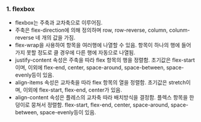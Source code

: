 ### 1. flexbox
- flexbox는 주축과 교차축으로 이루어짐.
- 주축은 flex-direction에 의해 정의하며 row, row-reverse, column, colunm-reverse 네 개의 값을 가짐.
- flex-wrap을 사용하여 항목을 여러행에 나열할 수 있음. 항목이 하나의 행에 들어가지 못할 정도로 클 경우에 다른 행에 자동으로 나열됨.
- justify-content 속성은 주축을 따라 flex 항목의 행을 정렬함. 초기값은 flex-start이며, 이외에 flex-end, center, space-around, space-between, space-evenly등이 있음.
- align-items 속성은 교차축을 따라 flex 항목의 열을 정렬함. 초기값은 stretch이며, 이외에 flex-start, flex-end, center가 있음.
- align-content 속성은 플레스의 교차축 따라 배치방식을 결정함. 플렉스 항목을 한 덩이로 뭉쳐서 정렬함. flex-start, flex-end, center, space-around, space-between, space-evenly등이 있음.
